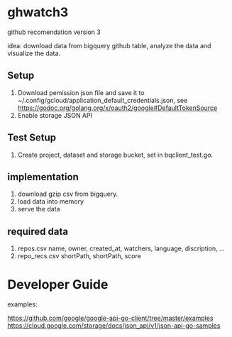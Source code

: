 # ghwatch3
github recomendation version 3

idea: download data from bigquery github table, analyze the data 
 and visualize the data.

## Setup
1. Download pemission json file and save it to 
   ~/.config/gcloud/application_default_credentials.json, see 
   https://godoc.org/golang.org/x/oauth2/google#DefaultTokenSource
1. Enable storage JSON API

## Test Setup
1. Create project, dataset and storage bucket, set in bqclient_test.go.

## implementation
1. download gzip csv from bigquery. 
1. load data into memory
1. serve the data

## required data
1. repos.csv
	name, owner, created_at, watchers, language, discription, ...
1. repo_recs.csv
    shortPath, shortPath, score

# Developer Guide

examples:

https://github.com/google/google-api-go-client/tree/master/examples
https://cloud.google.com/storage/docs/json_api/v1/json-api-go-samples

